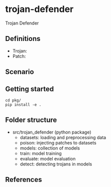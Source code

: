 # trojan-defender

Trojan Defender

## Definitions

* Trojan:
* Patch:

## Scenario

## Getting started

```shell
cd pkg/
pip install -e .
```

## Folder structure

* src/trojan_defender (python package)
    - datasets: loading and preprocessing data
    - poison: injecting patches to datasets
    - models: collection of models
    - train: model training
    - evaluate: model evaluation
    - detect: detecting trojans in models

## References
